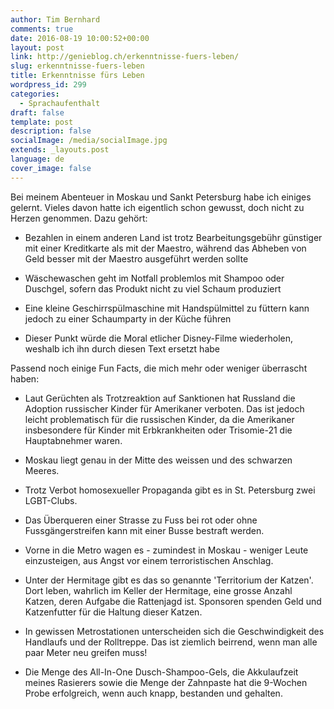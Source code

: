 ```yaml
---
author: Tim Bernhard
comments: true
date: 2016-08-19 10:00:52+00:00
layout: post
link: http://genieblog.ch/erkenntnisse-fuers-leben/
slug: erkenntnisse-fuers-leben
title: Erkenntnisse fürs Leben
wordpress_id: 299
categories:
  - Sprachaufenthalt
draft: false
template: post
description: false
socialImage: /media/socialImage.jpg
extends: _layouts.post
language: de
cover_image: false
---
```


Bei meinem Abenteuer in Moskau und Sankt Petersburg habe ich einiges gelernt. Vieles davon hatte ich eigentlich schon gewusst, doch nicht zu Herzen genommen. Dazu gehört:




  * Bezahlen in einem anderen Land ist trotz Bearbeitungsgebühr günstiger mit einer Kreditkarte als mit der Maestro, während das Abheben von Geld besser mit der Maestro ausgeführt werden sollte


  * Wäschewaschen geht im Notfall problemlos mit Shampoo oder Duschgel, sofern das Produkt nicht zu viel Schaum produziert


  * Eine kleine Geschirrspülmaschine mit Handspülmittel zu füttern kann jedoch zu einer Schaumparty in der Küche führen


  * Dieser Punkt würde die Moral etlicher Disney-Filme wiederholen, weshalb ich ihn durch diesen Text ersetzt habe



Passend noch einige Fun Facts, die mich mehr oder weniger überrascht haben:


  * Laut Gerüchten als Trotzreaktion auf Sanktionen hat Russland die Adoption russischer Kinder für Amerikaner verboten. Das ist jedoch leicht problematisch für die russischen Kinder, da die Amerikaner insbesondere für Kinder mit Erbkrankheiten oder Trisomie-21 die Hauptabnehmer waren.


  * Moskau liegt genau in der Mitte des weissen und des schwarzen Meeres.


  * Trotz Verbot homosexueller Propaganda gibt es in St. Petersburg zwei LGBT-Clubs.


  * Das Überqueren einer Strasse zu Fuss bei rot oder ohne Fussgängerstreifen kann mit einer Busse bestraft werden.


  * Vorne in die Metro wagen es - zumindest in Moskau - weniger Leute einzusteigen, aus Angst vor einem terroristischen Anschlag.


  * Unter der Hermitage gibt es das so genannte 'Territorium der Katzen'. Dort leben, wahrlich im Keller der Hermitage, eine grosse Anzahl Katzen, deren Aufgabe die Rattenjagd ist. Sponsoren spenden Geld und Katzenfutter für die Haltung dieser Katzen.


  * In gewissen Metrostationen unterscheiden sich die Geschwindigkeit des Handlaufs und der Rolltreppe. Das ist ziemlich beirrend, wenn man alle paar Meter neu greifen muss!


  * Die Menge des All-In-One Dusch-Shampoo-Gels, die Akkulaufzeit meines Rasierers sowie die Menge der Zahnpaste hat die 9-Wochen Probe erfolgreich, wenn auch knapp, bestanden und gehalten.



